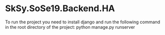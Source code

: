 # SkSy.SoSe19.Backend.HA
To run the project you need to install django and run the following command in the root directory of the project:
python manage.py runserver
